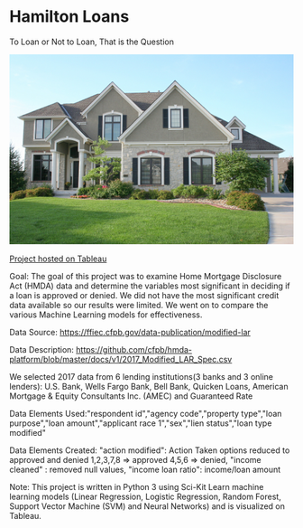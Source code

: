 # Hamilton Loans  
To Loan or Not to Loan, That is the Question

![alt text](https://github.com/blizzardfun/HamiltonLoans/blob/master/images/House.jpg)



[Project hosted on Tableau](https://public.tableau.com/profile/linda.reber#!/vizhome/Loans_22/Presentation?publish=yes)

Goal:
The goal of this project was to examine Home Mortgage Disclosure Act (HMDA) data and determine the variables most significant in deciding if a loan is approved or denied. We did not have the most significant credit data available so our results were limited. We went on to compare the various Machine Learning models for effectiveness.

Data Source: https://ffiec.cfpb.gov/data-publication/modified-lar 

Data Description: https://github.com/cfpb/hmda-platform/blob/master/docs/v1/2017_Modified_LAR_Spec.csv

We selected 2017 data from 6 lending institutions(3 banks and 3 online lenders): U.S. Bank, Wells Fargo Bank, Bell Bank, Quicken Loans, American Mortgage & Equity Consultants Inc. (AMEC) and Guaranteed Rate

Data Elements Used:"respondent id","agency code","property type","loan purpose","loan amount","applicant race 1","sex","lien status","loan type modified"

Data Elements Created:
"action modified": Action Taken options reduced to approved and denied  1,2,3,7,8 => approved 4,5,6 => denied,
"income cleaned" : removed null values,
"income loan ratio": income/loan amount

Note: This project is written in Python 3 using Sci-Kit Learn machine learning models (Linear Regression, Logistic Regression, Random Forest, Support Vector Machine (SVM) and Neural Networks) and is visualized on Tableau. 
